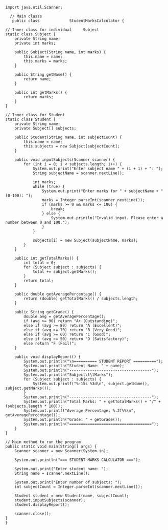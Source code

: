     import java.util.Scanner;

      // Main classs
       public class             StudentMarksCalculator {

    // Inner class for individual     Subject
    static class Subject {
        private String name;
        private int marks;

        public Subject(String name, int marks) {
            this.name = name;
            this.marks = marks;
        }

        public String getName() {
            return name;
        }

        public int getMarks() {
            return marks;
        }
    }

    // Inner class for Student
    static class Student {
        private String name;
        private Subject[] subjects;

        public Student(String name, int subjectCount) {
            this.name = name;
            this.subjects = new Subject[subjectCount];
        }

        public void inputSubjects(Scanner scanner) {
            for (int i = 0; i < subjects.length; i++) {
                System.out.print("Enter subject name " + (i + 1) + ": ");
                String subjectName = scanner.nextLine();

                int marks;
                while (true) {
                    System.out.print("Enter marks for " + subjectName + " (0-100): ");
                    marks = Integer.parseInt(scanner.nextLine());
                    if (marks >= 0 && marks <= 100) {
                        break;
                    } else {
                        System.out.println("Invalid input. Please enter a number between 0 and 100.");
                    }
                }

                subjects[i] = new Subject(subjectName, marks);
            }
        }

        public int getTotalMarks() {
            int total = 0;
            for (Subject subject : subjects) {
                total += subject.getMarks();
            }
            return total;
        }

        public double getAveragePercentage() {
            return (double) getTotalMarks() / subjects.length;
        }

        public String getGrade() {
            double avg = getAveragePercentage();
            if (avg >= 90) return "A+ (Outstanding)";
            else if (avg >= 80) return "A (Excellent)";
            else if (avg >= 70) return "B (Very Good)";
            else if (avg >= 60) return "C (Good)";
            else if (avg >= 50) return "D (Satisfactory)";
            else return "F (Fail)";
        }

        public void displayReport() {
            System.out.println("\n========== STUDENT REPORT ==========");
            System.out.println("Student Name: " + name);
            System.out.println("------------------------------------");
            System.out.println("Subject\t\tMarks");
            for (Subject subject : subjects) {
                System.out.printf("%-15s %3d\n", subject.getName(), subject.getMarks());
            }
            System.out.println("------------------------------------");
            System.out.println("Total Marks: " + getTotalMarks() + "/" + (subjects.length * 100));
            System.out.printf("Average Percentage: %.2f%%\n", getAveragePercentage());
            System.out.println("Grade: " + getGrade());
            System.out.println("====================================");
        }
    }

    // Main method to run the program
    public static void main(String[] args) {
        Scanner scanner = new Scanner(System.in);

        System.out.println("=== STUDENT MARKS CALCULATOR ===");

        System.out.print("Enter student name: ");
        String name = scanner.nextLine();

        System.out.print("Enter number of subjects: ");
        int subjectCount = Integer.parseInt(scanner.nextLine());

        Student student = new Student(name, subjectCount);
        student.inputSubjects(scanner);
        student.displayReport();

        scanner.close();
    }
    }

